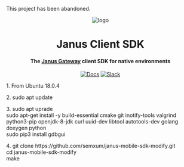 This project has been abandoned. <br/>
<div align="center" style="text-align:center">
  <img alt="logo" src="_media/logo.png"/>
  <h1>Janus Client SDK</h1>

  <h4>The <a href="https://github.com/meetecho/janus-gateway">Janus Gateway</a> client SDK for native environments</h4>
</div>

<p align="center">
  <a href="https://meetecho.github.io/janus-mobile-sdk"><img alt="Docs" src="https://img.shields.io/badge/janus%20client-docs-blue"></a>
  <a href="https://join.slack.com/t/janusmobilesdk/shared_invite/enQtODM3Mzk1MDIxNDkzLWU0MWUxMWIzYzM4MGJjMTQ2NjEwNDgxZmI1YTViNjVlNTE2ZGUxYzE0NjFmZmM2NmUxZWRlMWQ0Y2RjNzdhYTY"><img alt="Slack" src="https://img.shields.io/badge/chat-slack-orange"></a>
</p>

<p>
1. From Ubuntu 18.0.4
</p>
<p>
2. sudo apt update
</p>

<p>
3. sudo apt uprade<br />
  sudo apt-get install -y build-essential cmake git inotify-tools valgrind python3-pip openjdk-8-jdk curl uuid-dev libtool autotools-dev golang doxygen python<br />
  sudo pip3 install gdbgui<br />
</p>

<p>
4. git clone https://github.com/semxum/janus-mobile-sdk-modify.git <br />
  cd janus-mobile-sdk-modify <br />
  make  <br />
</p>
